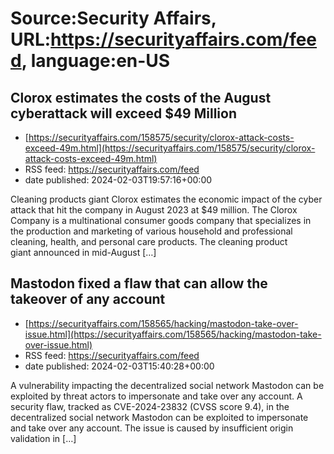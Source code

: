 # Source:Security Affairs, URL:https://securityaffairs.com/feed, language:en-US

## Clorox estimates the costs of the August cyberattack will exceed $49 Million
 - [https://securityaffairs.com/158575/security/clorox-attack-costs-exceed-49m.html](https://securityaffairs.com/158575/security/clorox-attack-costs-exceed-49m.html)
 - RSS feed: https://securityaffairs.com/feed
 - date published: 2024-02-03T19:57:16+00:00

Cleaning products giant Clorox estimates the economic impact of the cyber attack that hit the company in August 2023 at $49 million. The Clorox Company is a multinational consumer goods company that specializes in the production and marketing of various household and professional cleaning, health, and personal care products. The cleaning product giant announced in mid-August [&#8230;]

## Mastodon fixed a flaw that can allow the takeover of any account
 - [https://securityaffairs.com/158565/hacking/mastodon-take-over-issue.html](https://securityaffairs.com/158565/hacking/mastodon-take-over-issue.html)
 - RSS feed: https://securityaffairs.com/feed
 - date published: 2024-02-03T15:40:28+00:00

A vulnerability impacting the decentralized social network Mastodon can be exploited by threat actors to impersonate and take over any account. A security flaw, tracked as CVE-2024-23832 (CVSS score 9.4), in the decentralized social network Mastodon can be exploited to impersonate and take over any account. The issue is caused by insufficient origin validation in [&#8230;]

